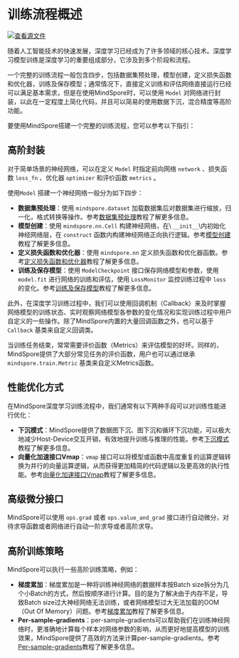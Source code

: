 # 训练流程概述

[![查看源文件](https://mindspore-website.obs.cn-north-4.myhuaweicloud.com/website-images/r2.5.0/resource/_static/logo_source.svg)](https://gitee.com/mindspore/docs/blob/r2.5.0/docs/mindspore/source_zh_cn/model_train/train_process/overview.md)

随着人工智能技术的快速发展，深度学习已经成为了许多领域的核心技术。深度学习模型训练是深度学习的重要组成部分，它涉及到多个阶段和流程。

一个完整的训练流程一般包含四步，包括数据集预处理，模型创建，定义损失函数和优化器，训练及保存模型；通常情况下，直接定义训练和评估网络直接运行已经可以满足基本需求，但是在使用MindSpore时，可以使用 `Model` 对网络进行封装，以此在一定程度上简化代码，并且可以简易的使用数据下沉，混合精度等高阶功能。

要使用MindSpore搭建一个完整的训练流程，您可以参考以下指引：

## 高阶封装

对于简单场景的神经网络，可以在定义 `Model` 时指定前向网络 `network` 、损失函数 `loss_fn` 、优化器 `optimizer` 和评价函数 `metrics` 。

使用`Model` 搭建一个神经网络一般分为如下四步：

- **数据集预处理**：使用 ``mindspore.dataset`` 加载数据集后对数据集进行缩放，归一化，格式转换等操作。参考[数据集预处理](https://www.mindspore.cn/tutorials/zh-CN/r2.5.0/beginner/dataset.html)教程了解更多信息。
- **模型创建**：使用 ``mindspore.nn.Cell`` 构建神经网络，在\ ``__init__``\内初始化神经网络层，在 ``construct`` 函数内构建神经网络正向执行逻辑。参考[模型创建](https://www.mindspore.cn/tutorials/zh-CN/r2.5.0/beginner/model.html)教程了解更多信息。
- **定义损失函数和优化器**：使用 ``mindspore.nn`` 定义损失函数和优化器函数。参考[定义损失函数和优化器](https://www.mindspore.cn/docs/zh-CN/r2.5.0/model_train/train_process/model.html#%E5%AE%9A%E4%B9%89%E6%8D%9F%E5%A4%B1%E5%87%BD%E6%95%B0%E5%92%8C%E4%BC%98%E5%8C%96%E5%99%A8)教程了解更多信息。
- **训练及保存模型**：使用 ``ModelCheckpoint`` 接口保存网络模型和参数，使用 ``model.fit`` 进行网络的训练和评估，使用 ``LossMonitor`` 监控训练过程中 ``loss`` 的变化。参考[训练及保存模型](https://www.mindspore.cn/docs/zh-CN/r2.5.0/model_train/train_process/model.html#%E8%AE%AD%E7%BB%83%E5%8F%8A%E4%BF%9D%E5%AD%98%E6%A8%A1%E5%9E%8B)教程了解更多信息。

此外，在深度学习训练过程中，我们可以使用回调机制（Callback）来及时掌握网络模型的训练状态、实时观察网络模型各参数的变化情况和实现训练过程中用户自定义的一些操作。除了MindSpore内置的大量回调函数之外，也可以基于 ``Callback`` 基类来自定义回调类。

当训练任务结束，常常需要评价函数（Metrics）来评估模型的好坏。同样的，MindSpore提供了大部分常见任务的评价函数，用户也可以通过继承 ``mindspore.train.Metric`` 基类来自定义Metrics函数。

## 性能优化方式

在MindSpore深度学习训练流程中，我们通常有以下两种手段可以对训练性能进行优化：

- **下沉模式**：MindSpore提供了数据图下沉、图下沉和循环下沉功能，可以极大地减少Host-Device交互开销，有效地提升训练与推理的性能。参考[下沉模式](https://www.mindspore.cn/docs/zh-CN/r2.5.0/model_train/train_process/optimize/sink_mode.html)教程了解更多信息。
- **向量化加速接口Vmap**：``vmap`` 接口可以将模型或函数中高度重复的运算逻辑转换为并行的向量运算逻辑，从而获得更加精简的代码逻辑以及更高效的执行性能。参考[向量化加速接口Vmap](https://www.mindspore.cn/docs/zh-CN/r2.5.0/model_train/train_process/optimize/vmap.html)教程了解更多信息。

## 高级微分接口

MindSpore可以使用 ``ops.grad`` 或者 ``ops.value_and_grad`` 接口进行自动微分，对待求导函数或者网络进行自动一阶求导或者高阶求导。

## 高阶训练策略

MindSpore可以执行一些高阶训练策略，例如：

- **梯度累加**：梯度累加是一种将训练神经网络的数据样本按Batch size拆分为几个小Batch的方式，然后按顺序进行计算。目的是为了解决由于内存不足，导致Batch size过大神经网络无法训练，或者网络模型过大无法加载的OOM（Out Of Memory）问题。参考[梯度累加](https://www.mindspore.cn/docs/zh-CN/r2.5.0/model_train/train_process/optimize/gradient_accumulation.html)教程了解更多信息。
- **Per-sample-gradients**：per-sample-gradients可以帮助我们在训练神经网络时，更准确地计算每个样本对网络参数的影响，从而更好地提高模型的训练效果，MindSpore提供了高效的方法来计算per-sample-gradients。参考[Per-sample-gradients](https://www.mindspore.cn/docs/zh-CN/r2.5.0/model_train/train_process/optimize/per_sample_gradients.html)教程了解更多信息。
